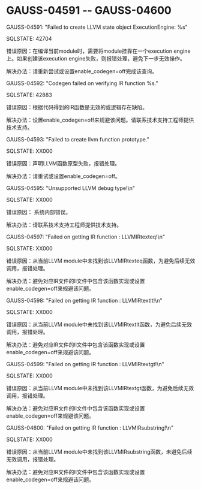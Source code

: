 # GAUSS-04591 -- GAUSS-04600

GAUSS-04591: "Failed to create LLVM state object ExecutionEngine: %s"

SQLSTATE: 42704

错误原因：在编译当前module时，需要将module挂靠在一个execution engine上。如果创建该execution engine失败，则报错处理，避免下一步无效操作。

解决办法：请重新尝试或设置enable\_codegen=off完成该查询。

GAUSS-04592: "Codegen failed on verifying IR function %s."

SQLSTATE: 42883

错误原因：根据代码得到的IR函数是无效的或逻辑存在缺陷。

解决办法：设置enable\_codegen=off来规避该问题。请联系技术支持工程师提供技术支持。

GAUSS-04593: "Failed to create llvm function prototype."

SQLSTATE: XX000

错误原因：声明LLVM函数原型失败，报错处理。

解决办法：请重试或设置enable\_codegen=off。

GAUSS-04595: "Unsupported LLVM debug type!\\n"

SQLSTATE: XX000

错误原因： 系统内部错误。

解决办法：请联系技术支持工程师提供技术支持。

GAUSS-04597: "Failed on getting IR function : LLVMIRtexteq!\\n"

SQLSTATE: XX000

错误原因：从当前LLVM module中未找到该LLVMIRtexteq函数，为避免后续无效调用，报错处理。

解决办法：避免对应IR文件的ll文件中包含该函数实现或设置enable\_codegen=off来规避该问题。

GAUSS-04598: "Failed on getting IR function : LLVMIRtextlt!\\n"

SQLSTATE: XX000

错误原因：从当前LLVM module中未找到该LLVMIRtextlt函数，为避免后续无效调用，报错处理。

解决办法：避免对应IR文件的ll文件中包含该函数实现或设置enable\_codegen=off来规避该问题。

GAUSS-04599: "Failed on getting IR function : LLVMIRtextgt!\\n"

SQLSTATE: XX000

错误原因：从当前LLVM module中未找到该LLVMIRtextgt函数，为避免后续无效调用，报错处理。

解决办法：避免对应IR文件的ll文件中包含该函数实现或设置enable\_codegen=off来规避该问题。

GAUSS-04600: "Failed on getting IR function : LLVMIRsubstring!\\n"

SQLSTATE: XX000

错误原因：从当前LLVM module中未找到该LLVMIRsubstring函数，未避免后续无效调用，报错处理。

解决办法：避免对应IR文件的ll文件中包含该函数实现或设置enable\_codegen=off来规避该问题。

